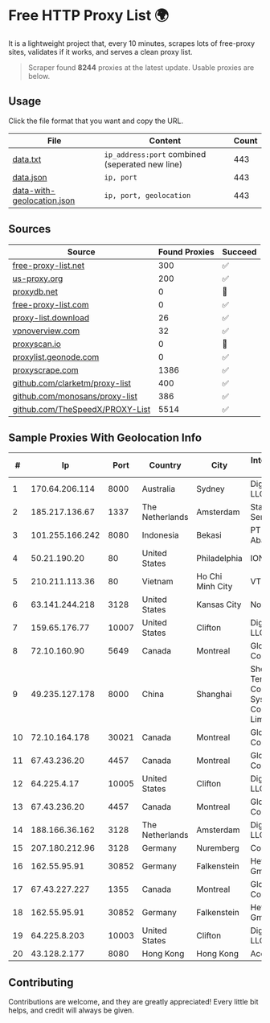 
# Free HTTP Proxy List 🌍

It is a lightweight project that, every 10 minutes, scrapes lots of free-proxy sites, validates if it works, and serves a clean proxy list.


> Scraper found **8244** proxies at the latest update. Usable proxies are below.

## Usage

Click the file format that you want and copy the URL.


|File|Content|Count|
|----|-------|-----|
|[data.txt](https://raw.githubusercontent.com/themiralay/Proxy-List-World/master/data.txt)|`ip_address:port` combined (seperated new line)|443|
|[data.json](https://raw.githubusercontent.com/themiralay/Proxy-List-World/master/data.json)|`ip, port`|443|
|[data-with-geolocation.json](https://raw.githubusercontent.com/themiralay/Proxy-List-World/master/data-with-geolocation.json)|`ip, port, geolocation`|443|

## Sources

|Source|Found Proxies|Succeed|
|------|-------------|-------|
|[free-proxy-list.net](https://free-proxy-list.net)|300|✅|
|[us-proxy.org](https://www.us-proxy.org)|200|✅|
|[proxydb.net](http://proxydb.net)|0|🚫|
|[free-proxy-list.com](https://free-proxy-list.com/?page=&port=&type%5B%5D=http&type%5B%5D=https&up_time=0&search=Search)|0|✅|
|[proxy-list.download](https://www.proxy-list.download/HTTP)|26|✅|
|[vpnoverview.com](https://vpnoverview.com/privacy/anonymous-browsing/free-proxy-servers)|32|✅|
|[proxyscan.io](https://www.proxyscan.io)|0|🚫|
|[proxylist.geonode.com](https://proxylist.geonode.com/api/proxy-list?limit=300&page=1&sort_by=lastChecked&sort_type=desc&protocols=http,https)|0|✅|
|[proxyscrape.com](https://api.proxyscrape.com/v2/?request=displayproxies&protocol=http&timeout=10000&country=all&ssl=all&anonymity=all)|1386|✅|
|[github.com/clarketm/proxy-list](https://raw.githubusercontent.com/clarketm/proxy-list/master/proxy-list-raw.txt)|400|✅|
|[github.com/monosans/proxy-list](https://raw.githubusercontent.com/monosans/proxy-list/main/proxies/http.txt)|386|✅|
|[github.com/TheSpeedX/PROXY-List](https://raw.githubusercontent.com/TheSpeedX/PROXY-List/master/http.txt)|5514|✅|


## Sample Proxies With Geolocation Info

|#|Ip|Port|Country|City|Internet Service Provider|
|-|--|----|-------|----|-------------------------|
|1|170.64.206.114|8000|Australia|Sydney|DigitalOcean, LLC|
|2|185.217.136.67|1337|The Netherlands|Amsterdam|Stallion Network Services Limited|
|3|101.255.166.242|8080|Indonesia|Bekasi|PT Remala Abadi|
|4|50.21.190.20|80|United States|Philadelphia|IONOS SE|
|5|210.211.113.36|80|Vietnam|Ho Chi Minh City|VTDC|
|6|63.141.244.218|3128|United States|Kansas City|Nocix, LLC|
|7|159.65.176.77|10007|United States|Clifton|DigitalOcean, LLC|
|8|72.10.160.90|5649|Canada|Montreal|GloboTech Communications|
|9|49.235.127.178|8000|China|Shanghai|Shenzhen Tencent Computer Systems Company Limited|
|10|72.10.164.178|30021|Canada|Montreal|GloboTech Communications|
|11|67.43.236.20|4457|Canada|Montreal|GloboTech Communications|
|12|64.225.4.17|10005|United States|Clifton|DigitalOcean, LLC|
|13|67.43.236.20|4457|Canada|Montreal|GloboTech Communications|
|14|188.166.36.162|3128|The Netherlands|Amsterdam|DigitalOcean, LLC|
|15|207.180.212.96|3128|Germany|Nuremberg|Contabo GmbH|
|16|162.55.95.91|30852|Germany|Falkenstein|Hetzner Online GmbH|
|17|67.43.227.227|1355|Canada|Montreal|GloboTech Communications|
|18|162.55.95.91|30852|Germany|Falkenstein|Hetzner Online GmbH|
|19|64.225.8.203|10003|United States|Clifton|DigitalOcean, LLC|
|20|43.128.2.177|8080|Hong Kong|Hong Kong|Aceville Pte.ltd|



## Contributing

Contributions are welcome, and they are greatly appreciated! Every
little bit helps, and credit will always be given.

